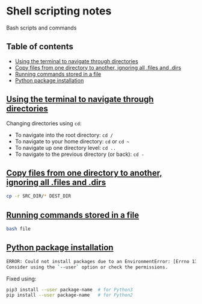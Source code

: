 # Shell scripting notes <!-- omit in toc -->

Bash scripts and commands


## Table of contents <!-- omit in toc -->
- [Using the terminal to navigate through directories](#using-the-terminal-to-navigate-through-directories)
- [Copy files from one directory to another, ignoring all .files and .dirs](#copy-files-from-one-directory-to-another-ignoring-all-files-and-dirs)
- [Running commands stored in a file](#running-commands-stored-in-a-file)
- [Python package installation](#python-package-installation)


## [Using the terminal to navigate through directories](https://help.ubuntu.com/community/UsingTheTerminal)

Changing directories using `cd`:

* To navigate into the root directory: `cd /`
* To navigate to your home directory: `cd` or `cd ~`
* To navigate up one directory level: `cd ..`
* To navigate to the previous directory (or back): `cd -`


## [Copy files from one directory to another, ignoring all .files and .dirs](https://stackoverflow.com/a/11557164/4573584)

```sh
cp -r SRC_DIR/* DEST_DIR
```


## [Running commands stored in a file](https://stackoverflow.com/a/13568021/4573584)

```sh
bash file
```


## [Python package installation](https://stackoverflow.com/a/50893981/4573584)

```sh
ERROR: Could not install packages due to an EnvironmentError: [Errno 13] Permission denied: '/installation/path/'
Consider using the `--user` option or check the permissions.
```

Fixed using:

```sh
pip3 install --user package-name  # for Python3
pip install --user package-name   # for Python2
```
